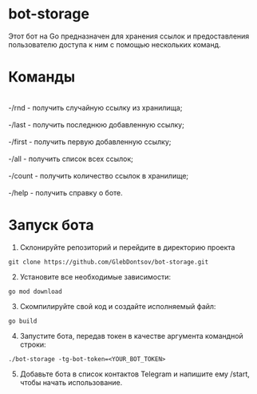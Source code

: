 # bot-storage
Этот бот на Go предназначен для хранения ссылок и предоставления пользователю доступа к ним с помощью нескольких команд.

# Команды
<br>-/rnd - получить случайную ссылку из хранилища;</br>
<br>-/last - получить последнюю добавленную ссылку;</br>
<br>-/first - получить первую добавленную ссылку;</br>
<br>-/all - получить список всех ссылок;</br>
<br>-/count - получить количество ссылок в хранилище;</br>
<br>-/help - получить справку о боте.</br>

# Запуск бота
1. Склонируйте репозиторий и перейдите в директорию проекта
```
git clone https://github.com/GlebDontsov/bot-storage.git
```
2. Установите все необходимые зависимости:
```
go mod download
```
3.  Скомпилируйте свой код и создайте исполняемый файл:
```
go build
```
4. Запустите бота, передав токен в качестве аргумента командной строки:
```
./bot-storage -tg-bot-token=<YOUR_BOT_TOKEN>
```
5. Добавьте бота в список контактов Telegram и напишите ему /start, чтобы начать использование.


